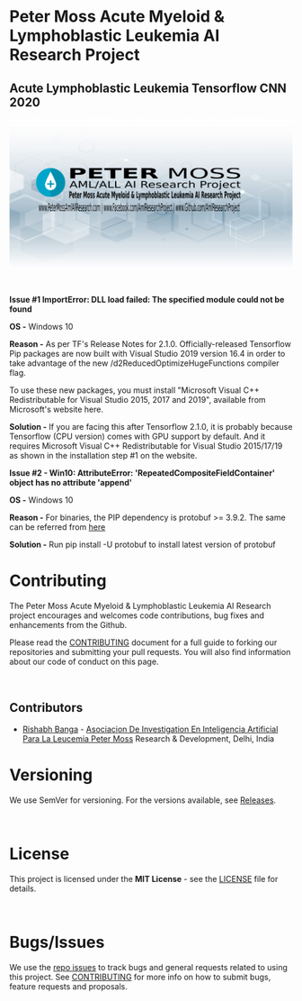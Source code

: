 # Peter Moss Acute Myeloid & Lymphoblastic Leukemia AI Research Project
## Acute Lymphoblastic Leukemia Tensorflow CNN 2020

![Acute Lymphoblastic Leukemia Tensorflow 2020](../Media/Images/Peter-Moss-Acute-Myeloid-Lymphoblastic-Leukemia-Research-Project.png)

&nbsp;

**Issue #1
ImportError: DLL load failed: The specified module could not be found**

**OS -** Windows 10

**Reason -** As per TF's Release Notes for 2.1.0. Officially-released Tensorflow Pip packages are now built with Visual Studio 2019 version 16.4 in order to take advantage of the new /d2ReducedOptimizeHugeFunctions compiler flag. 

To use these new packages, you must install "Microsoft Visual C++ Redistributable for Visual Studio 2015, 2017 and 2019", available from Microsoft's website here.

**Solution -** If you are facing this after Tensorflow 2.1.0, it is probably because Tensorflow (CPU version) comes with GPU support by default. And it requires Microsoft Visual C++ Redistributable for Visual Studio 2015/17/19 as shown in the installation step #1 on the website.

**Issue #2 - Win10: AttributeError: 'RepeatedCompositeFieldContainer' object has no attribute 'append'**

**OS -** Windows 10

**Reason -** For binaries, the PIP dependency is protobuf >= 3.9.2. The same can be referred from [here](https://github.com/tensorflow/tensorflow/blob/master/tensorflow/tools/pip_package/setup.py#L64)

**Solution -** Run pip install -U protobuf to install latest version of protobuf

# Contributing

The Peter Moss Acute Myeloid & Lymphoblastic Leukemia AI Research project encourages and welcomes code contributions, bug fixes and enhancements from the Github.

Please read the [CONTRIBUTING](../CONTRIBUTING.md "CONTRIBUTING") document for a full guide to forking our repositories and submitting your pull requests. You will also find information about our code of conduct on this page.

&nbsp;

## Contributors

- [Rishabh Banga](https://www.leukemiaresearchassociation.ai/team/rishabh-banga "Rishabh Banga") - [Asociacion De Investigation En Inteligencia Artificial Para La Leucemia Peter Moss](https://www.leukemiaresearchassociation.ai "Asociacion De Investigation En Inteligencia Artificial Para La Leucemia Peter Moss") Research & Development, Delhi, India

# Versioning

We use SemVer for versioning. For the versions available, see [Releases](../releases "Releases").

&nbsp;

# License

This project is licensed under the **MIT License** - see the [LICENSE](../LICENSE "LICENSE") file for details.

&nbsp;

# Bugs/Issues

We use the [repo issues](../issues "repo issues") to track bugs and general requests related to using this project. See [CONTRIBUTING](../CONTRIBUTING.md "CONTRIBUTING") for more info on how to submit bugs, feature requests and proposals.